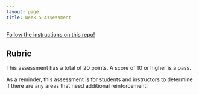 ```yaml
---
layout: page
title: Week 5 Assessment
---
```


[Follow the instructions on this repo!](https://github.com/turingschool-examples/Launch_1422)

## Rubric

This assessment has a total of 20 points.  A score of 10 or higher is a pass.

As a reminder, this assessment is for students and instructors to determine if there are any areas that need additional reinforcement!
